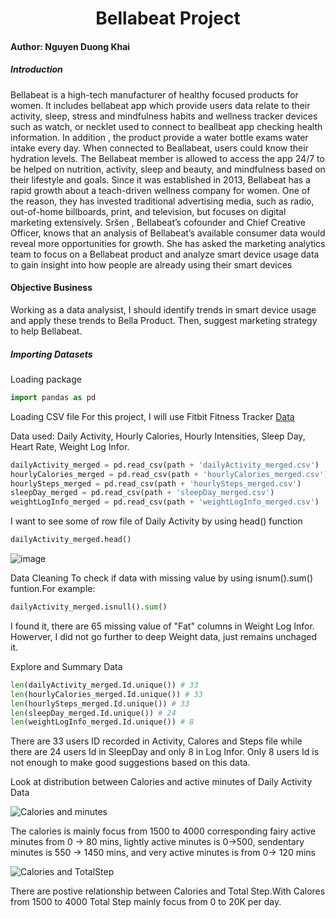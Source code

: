 <h1 align="center">Bellabeat Project</h1>

#### Author: Nguyen Duong Khai

##### Introduction

Bellabeat is a high-tech manufacturer of healthy focused products for women. It includes bellabeat app which provide users data relate to their activity, sleep, stress and mindfulness habits and wellness tracker devices such as watch, or necklet used to connect to beallbeat app checking health information. In addition , the product provide a water bottle exams water intake every day. When connected to Beallabeat, users could know their hydration levels. The Bellabeat member is allowed to access the app  24/7 to be helped on nutrition, activity, sleep and beauty, and mindfulness based on their lifestyle and goals. Since it was established in 2013, Bellabeat has a rapid growth about a teach-driven wellness company for women. One of the reason, they has invested traditional advertising media, such as radio, out-of-home billboards, print, and television, but focuses on digital marketing extensively. Sršen , Bellabeat’s cofounder and Chief Creative Officer, knows that an analysis of Bellabeat’s available consumer data would reveal more opportunities for growth. She has asked the marketing analytics team to focus on a Bellabeat product and analyze smart device usage data to gain insight into how people are already using their smart devices

#### Objective Business
Working as a data analysist, I should identify trends in smart device usage and apply these trends to Bella Product. Then, suggest marketing strategy to help Bellabeat.
##### Importing Datasets 
Loading package

``` Python
import pandas as pd
```
Loading CSV file
 For this project, I will use Fitbit Fitness Tracker [Data](https://www.kaggle.com/arashnic/fitbit)
 
Data used: Daily Activity, Hourly Calories, Hourly Intensities, Sleep Day, Heart Rate, Weight Log Infor.

``` Python
dailyActivity_merged = pd.read_csv(path + 'dailyActivity_merged.csv')
hourlyCalories_merged = pd.read_csv(path + 'hourlyCalories_merged.csv')
hourlySteps_merged = pd.read_csv(path + 'hourlySteps_merged.csv')
sleepDay_merged = pd.read_csv(path + 'sleepDay_merged.csv')
weightLogInfo_merged = pd.read_csv(path + 'weightLogInfo_merged.csv')
```
I want to see some of row file of Daily Activity by using head() function
``` Python
dailyActivity_merged.head()
```
![image](https://user-images.githubusercontent.com/58326661/158985838-2aee9f07-a6fc-44f4-887a-e46f3ecf15ca.png)

Data Cleaning
To check if data with missing value by using isnum().sum() funtion.For example:
```Python
dailyActivity_merged.isnull().sum()
```
I found it, there are 65 missing value of "Fat" columns in Weight Log Infor. Howerver, I did not go further to deep Weight data, just remains unchaged it.

Explore and Summary Data
```Python
len(dailyActivity_merged.Id.unique()) # 33
len(hourlyCalories_merged.Id.unique()) # 33
len(hourlySteps_merged.Id.unique()) # 33
len(sleepDay_merged.Id.unique()) # 24
len(weightLogInfo_merged.Id.unique()) # 8
```
There are 33 users ID recorded in Activity, Calores and Steps file while there are 24 users Id in SleepDay and only 8 in Log Infor. Only 8 users Id is not enough to make good suggestions based on this data.

Look at distribution between Calories and active minutes of Daily Activity Data

![Calories and minutes](https://user-images.githubusercontent.com/58326661/159021203-ff84030d-a172-40c1-84ee-3ca1906a0394.png)


The calories is mainly focus from 1500 to 4000 corresponding fairy active minutes from 0 -> 80 mins, lightly active minutes is 0->500, sendentary minutes is 550 -> 1450 mins, and very active minutes is from 0-> 120 mins 




![Calories and TotalStep](https://user-images.githubusercontent.com/58326661/159027233-50c27c0b-d99f-4903-867b-58eb66cf2a60.png)

There are postive relationship between Calories and Total Step.With Calores from 1500 to 4000 Total Step mainly focus from 0 to 20K per day.


